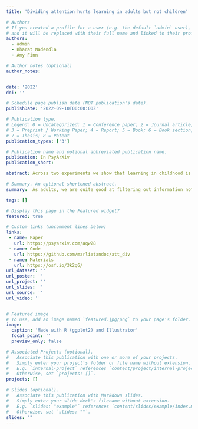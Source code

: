 ```yaml
---
title: 'Dividing attention hurts learning in adults but not children'

# Authors
# If you created a profile for a user (e.g. the default `admin` user), write the username (folder name) here
# and it will be replaced with their full name and linked to their profile.
authors:
  - admin
  - Bharat Nadendla
  - Amy Finn

# Author notes (optional)
author_notes:


date: '2022'
doi: ''

# Schedule page publish date (NOT publication's date).
publishDate: '2022-09-10T00:00:00Z'

# Publication type.
# Legend: 0 = Uncategorized; 1 = Conference paper; 2 = Journal article;
# 3 = Preprint / Working Paper; 4 = Report; 5 = Book; 6 = Book section;
# 7 = Thesis; 8 = Patent
publication_types: ['3']

# Publication name and optional abbreviated publication name.
publication: In PsyArXiv
publication_short:

abstract: Across two experiments we show that learning in childhood is fundamentally different from learning in adulthood. For adults, learning suffers when their attention is divided. For children, remarkably, learning is the same regardless of whether their attention is divided or not. And while children’s learning is expectedly worse than adults’ when attention is undivided, children learn just as well as adults—and sometimes even better—when attention is divided. These results suggest that a “sponge” may indeed be a good metaphor for learning during childhood. Children appear to take things in regardless of whether they are trying to or not. 

# Summary. An optional shortened abstract.
summary:  As adults, we are quite good at filtering out information not relevant to us. We find evidence that children, on the other hand, just "learn about everything" regardless of whether they are trying to or not - and sometimes they learn it even better than adults do. This explains how kids might be able learn so much, so quickly — like a sponge.

tags: []

# Display this page in the Featured widget?
featured: true

# Custom links (uncomment lines below)
links:
 - name: Paper
   url: https://psyarxiv.com/aqw28
 - name: Code
   url: https://github.com/marlietandoc/att_div
 - name: Materials
   url: https://osf.io/3k2g6/
url_dataset: ''
url_poster: ''
url_project: ''
url_slides: ''
url_source: ''
url_video: ''


# Featured image
# To use, add an image named `featured.jpg/png` to your page's folder.
image:
  caption: 'Made with R (ggplot2) and Illustrator'
  focal_point: ''
  preview_only: false

# Associated Projects (optional).
#   Associate this publication with one or more of your projects.
#   Simply enter your project's folder or file name without extension.
#   E.g. `internal-project` references `content/project/internal-project/index.md`.
#   Otherwise, set `projects: []`.
projects: []

# Slides (optional).
#   Associate this publication with Markdown slides.
#   Simply enter your slide deck's filename without extension.
#   E.g. `slides: "example"` references `content/slides/example/index.md`.
#   Otherwise, set `slides: ""`.
slides: ""
---
```


